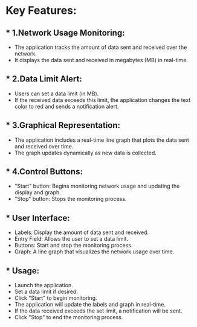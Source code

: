 # Key Features:

## * 1.Network Usage Monitoring:
* The application tracks the amount of data sent and received over the network.
* It displays the data sent and received in megabytes (MB) in real-time.

## * 2.Data Limit Alert:
* Users can set a data limit (in MB).
* If the received data exceeds this limit, the application changes the text color to red and sends a notification alert.

## * 3.Graphical Representation:
* The application includes a real-time line graph that plots the data sent and received over time.
* The graph updates dynamically as new data is collected.

## * 4.Control Buttons:
* "Start" button: Begins monitoring network usage and updating the display and graph.
* "Stop" button: Stops the monitoring process.

## * User Interface:
* Labels: Display the amount of data sent and received.
* Entry Field: Allows the user to set a data limit.
* Buttons: Start and stop the monitoring process.
* Graph: A line graph that visualizes the network usage over time.

## * Usage:
* Launch the application.
* Set a data limit if desired.
* Click "Start" to begin monitoring.
* The application will update the labels and graph in real-time.
* If the data received exceeds the set limit, a notification will be sent.
* Click "Stop" to end the monitoring process.
